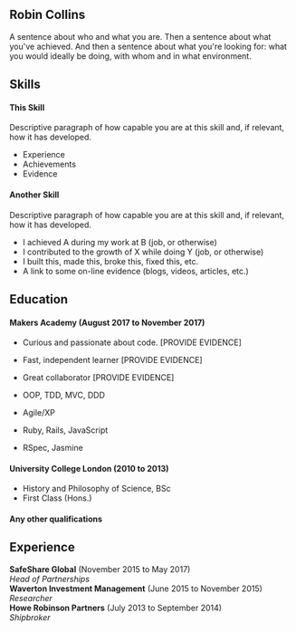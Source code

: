 ## Robin Collins

A sentence about who and what you are. Then a sentence about what you've achieved. And then a sentence about what you're looking for: what you would ideally be doing, with whom and in what environment.

## Skills

#### This Skill

Descriptive paragraph of how capable you are at this skill and, if relevant, how it has developed.

- Experience
- Achievements
- Evidence

#### Another Skill

Descriptive paragraph of how capable you are at this skill and, if relevant, how it has developed.

- I achieved A during my work at B (job, or otherwise)
- I contributed to the growth of X while doing Y (job, or otherwise)
- I built this, made this, broke this, fixed this, etc.
- A link to some on-line evidence (blogs, videos, articles, etc.)

## Education

#### Makers Academy (August 2017 to November 2017)

- Curious and passionate about code. [PROVIDE EVIDENCE]
- Fast, independent learner [PROVIDE EVIDENCE]
- Great collaborator [PROVIDE EVIDENCE]

- OOP, TDD, MVC, DDD
- Agile/XP
- Ruby, Rails, JavaScript
- RSpec, Jasmine

#### University College London (2010 to 2013)

- History and Philosophy of Science, BSc
- First Class (Hons.)

#### Any other qualifications

## Experience

**SafeShare Global** (November 2015 to May 2017)    
*Head of Partnerships*  
**Waverton Investment Management** (June 2015 to November 2015)   
*Researcher*  
**Howe Robinson Partners** (July 2013 to September 2014)    
*Shipbroker*
